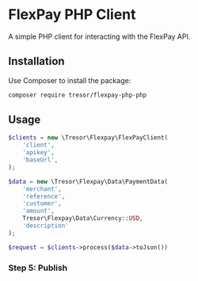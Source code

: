 # FlexPay PHP Client

A simple PHP client for interacting with the FlexPay API.

## Installation

Use Composer to install the package:

```bash
composer require tresor/flexpay-php-php
```

## Usage

```php
$clients = new \Tresor\Flexpay\FlexPayClient(
    'client',
    'apikey',
    'baseUrl',
);

$data = new \Tresor\Flexpay\Data\PaymentData(
    'merchant',
    'reference',
    'customer',
    'amount',
    Tresor\Flexpay\Data\Currency::USD,
    'description'
);

$request = $clients->process($data->toJson())

```

### Step 5: Publish
